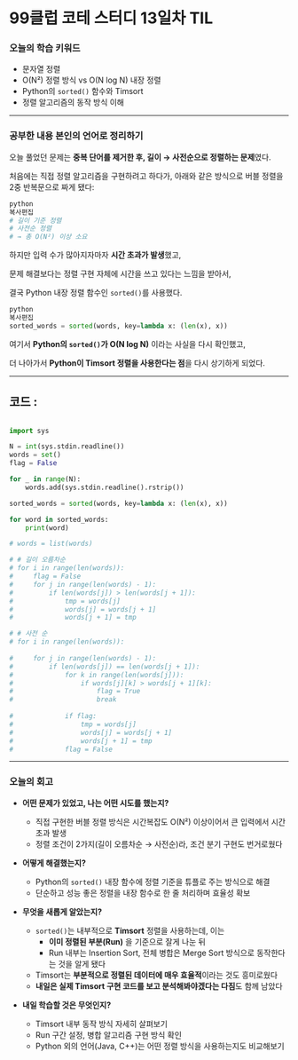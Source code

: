 # **99클럽 코테 스터디 13일차 TIL**


### **오늘의 학습 키워드**

- 문자열 정렬
- O(N²) 정렬 방식 vs O(N log N) 내장 정렬
- Python의 `sorted()` 함수와 Timsort
- 정렬 알고리즘의 동작 방식 이해

---

### **공부한 내용 본인의 언어로 정리하기**

오늘 풀었던 문제는 **중복 단어를 제거한 후, 길이 → 사전순으로 정렬하는 문제**였다.

처음에는 직접 정렬 알고리즘을 구현하려고 하다가, 아래와 같은 방식으로 버블 정렬을 2중 반복문으로 짜게 됐다:

```python
python
복사편집
# 길이 기준 정렬
# 사전순 정렬
# → 총 O(N²) 이상 소요

```

하지만 입력 수가 많아지자마자 **시간 초과가 발생**했고,

문제 해결보다는 정렬 구현 자체에 시간을 쓰고 있다는 느낌을 받아서,

결국 Python 내장 정렬 함수인 `sorted()`를 사용했다.

```python
python
복사편집
sorted_words = sorted(words, key=lambda x: (len(x), x))

```

여기서 **Python의 `sorted()`가 O(N log N)** 이라는 사실을 다시 확인했고,

더 나아가서 **Python이 Timsort 정렬을 사용한다는 점**을 다시 상기하게 되었다.

---

## 코드 :

```python

import sys

N = int(sys.stdin.readline())
words = set()
flag = False

for _ in range(N):
    words.add(sys.stdin.readline().rstrip())

sorted_words = sorted(words, key=lambda x: (len(x), x))

for word in sorted_words:
    print(word)

# words = list(words)

# # 길이 오름차순
# for i in range(len(words)):
#     flag = False
#     for j in range(len(words) - 1):
#         if len(words[j]) > len(words[j + 1]):
#             tmp = words[j]
#             words[j] = words[j + 1]
#             words[j + 1] = tmp

# # 사전 순
# for i in range(len(words)):
    
#     for j in range(len(words) - 1):
#         if len(words[j]) == len(words[j + 1]):
#             for k in range(len(words[j])):
#                 if words[j][k] > words[j + 1][k]:
#                     flag = True
#                     break
            
#             if flag:
#                 tmp = words[j]
#                 words[j] = words[j + 1]
#                 words[j + 1] = tmp
#             flag = False

```

---

### **오늘의 회고**

- **어떤 문제가 있었고, 나는 어떤 시도를 했는지?**
    - 직접 구현한 버블 정렬 방식은 시간복잡도 O(N²) 이상이어서 큰 입력에서 시간 초과 발생
    - 정렬 조건이 2가지(길이 오름차순 → 사전순)라, 조건 분기 구현도 번거로웠다
    
- **어떻게 해결했는지?**
    - Python의 `sorted()` 내장 함수에 정렬 기준을 튜플로 주는 방식으로 해결
    - 단순하고 성능 좋은 정렬을 내장 함수로 한 줄 처리하며 효율성 확보
    
- **무엇을 새롭게 알았는지?**
    - `sorted()`는 내부적으로 **Timsort** 정렬을 사용하는데, 이는
        - **이미 정렬된 부분(Run)** 을 기준으로 잘게 나눈 뒤
        - Run 내부는 Insertion Sort, 전체 병합은 Merge Sort 방식으로 동작한다는 것을 알게 됐다
    - Timsort는 **부분적으로 정렬된 데이터에 매우 효율적**이라는 것도 흥미로웠다
    - **내일은 실제 Timsort 구현 코드를 보고 분석해봐야겠다는 다짐**도 함께 남았다
    
- **내일 학습할 것은 무엇인지?**
    - Timsort 내부 동작 방식 자세히 살펴보기
    - Run 구간 설정, 병합 알고리즘 구현 방식 확인
    - Python 외의 언어(Java, C++)는 어떤 정렬 방식을 사용하는지도 비교해보기